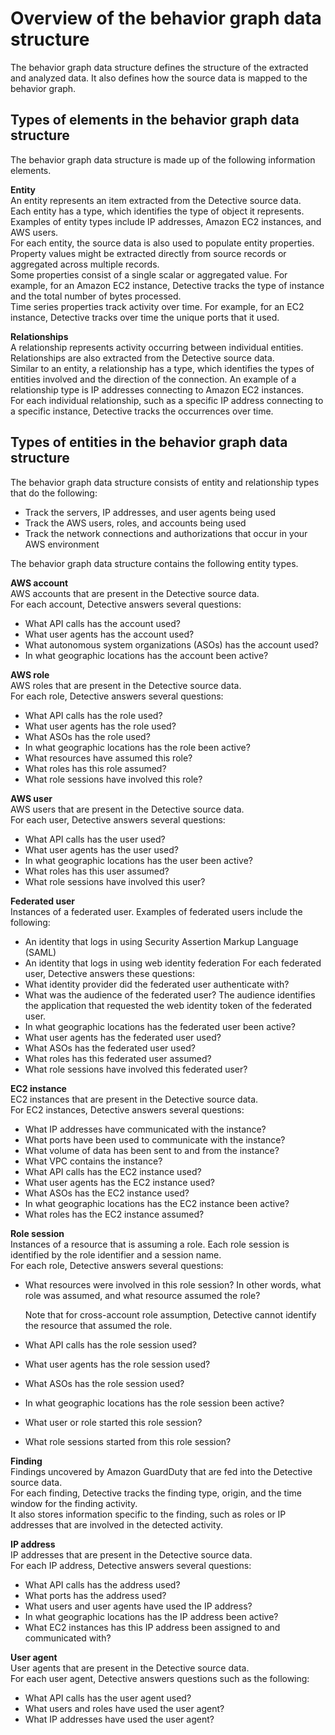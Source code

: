 # Overview of the behavior graph data structure<a name="graph-data-structure-overview"></a>

The behavior graph data structure defines the structure of the extracted and analyzed data\. It also defines how the source data is mapped to the behavior graph\.

## Types of elements in the behavior graph data structure<a name="graph-data-structure-elements"></a>

The behavior graph data structure is made up of the following information elements\.

****Entity****  
An entity represents an item extracted from the Detective source data\.  
Each entity has a type, which identifies the type of object it represents\. Examples of entity types include IP addresses, Amazon EC2 instances, and AWS users\.  
For each entity, the source data is also used to populate entity properties\. Property values might be extracted directly from source records or aggregated across multiple records\.  
Some properties consist of a single scalar or aggregated value\. For example, for an Amazon EC2 instance, Detective tracks the type of instance and the total number of bytes processed\.  
Time series properties track activity over time\. For example, for an EC2 instance, Detective tracks over time the unique ports that it used\.

****Relationships****  
A relationship represents activity occurring between individual entities\. Relationships are also extracted from the Detective source data\.  
Similar to an entity, a relationship has a type, which identifies the types of entities involved and the direction of the connection\. An example of a relationship type is IP addresses connecting to Amazon EC2 instances\.  
For each individual relationship, such as a specific IP address connecting to a specific instance, Detective tracks the occurrences over time\.

## Types of entities in the behavior graph data structure<a name="entity-types"></a>

The behavior graph data structure consists of entity and relationship types that do the following:
+ Track the servers, IP addresses, and user agents being used
+ Track the AWS users, roles, and accounts being used
+ Track the network connections and authorizations that occur in your AWS environment

The behavior graph data structure contains the following entity types\.

**AWS account**  
AWS accounts that are present in the Detective source data\.  
For each account, Detective answers several questions:  
+ What API calls has the account used?
+ What user agents has the account used?
+ What autonomous system organizations \(ASOs\) has the account used?
+ In what geographic locations has the account been active?

**AWS role**  
AWS roles that are present in the Detective source data\.  
For each role, Detective answers several questions:  
+ What API calls has the role used?
+ What user agents has the role used?
+ What ASOs has the role used?
+ In what geographic locations has the role been active?
+ What resources have assumed this role?
+ What roles has this role assumed?
+ What role sessions have involved this role?

**AWS user**  
AWS users that are present in the Detective source data\.  
For each user, Detective answers several questions:  
+ What API calls has the user used?
+ What user agents has the user used?
+ In what geographic locations has the user been active?
+ What roles has this user assumed?
+ What role sessions have involved this user?

**Federated user**  
Instances of a federated user\. Examples of federated users include the following:  
+ An identity that logs in using Security Assertion Markup Language \(SAML\)
+ An identity that logs in using web identity federation
For each federated user, Detective answers these questions:  
+ What identity provider did the federated user authenticate with?
+ What was the audience of the federated user? The audience identifies the application that requested the web identity token of the federated user\.
+ In what geographic locations has the federated user been active?
+ What user agents has the federated user used?
+ What ASOs has the federated user used?
+ What roles has this federated user assumed?
+ What role sessions have involved this federated user?

**EC2 instance**  
EC2 instances that are present in the Detective source data\.  
For EC2 instances, Detective answers several questions:  
+ What IP addresses have communicated with the instance?
+ What ports have been used to communicate with the instance?
+ What volume of data has been sent to and from the instance?
+ What VPC contains the instance?
+ What API calls has the EC2 instance used?
+ What user agents has the EC2 instance used?
+ What ASOs has the EC2 instance used?
+ In what geographic locations has the EC2 instance been active?
+ What roles has the EC2 instance assumed?

**Role session**  
Instances of a resource that is assuming a role\. Each role session is identified by the role identifier and a session name\.  
For each role, Detective answers several questions:  
+ What resources were involved in this role session? In other words, what role was assumed, and what resource assumed the role? 

  Note that for cross\-account role assumption, Detective cannot identify the resource that assumed the role\.
+ What API calls has the role session used?
+ What user agents has the role session used?
+ What ASOs has the role session used?
+ In what geographic locations has the role session been active?
+ What user or role started this role session?
+ What role sessions started from this role session?

**Finding**  
Findings uncovered by Amazon GuardDuty that are fed into the Detective source data\.  
For each finding, Detective tracks the finding type, origin, and the time window for the finding activity\.  
It also stores information specific to the finding, such as roles or IP addresses that are involved in the detected activity\.

**IP address**  
IP addresses that are present in the Detective source data\.  
For each IP address, Detective answers several questions:  
+ What API calls has the address used?
+ What ports has the address used?
+ What users and user agents have used the IP address?
+ In what geographic locations has the IP address been active?
+ What EC2 instances has this IP address been assigned to and communicated with?

**User agent**  
User agents that are present in the Detective source data\.  
For each user agent, Detective answers questions such as the following:  
+ What API calls has the user agent used?
+ What users and roles have used the user agent?
+ What IP addresses have used the user agent?